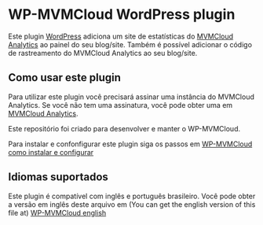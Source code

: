 # WP-MVMCloud WordPress plugin

Este plugin [WordPress](https://wordpress.org) adiciona um site de estatísticas do [MVMCloud Analytics](https://www.mvmcloud.net/analytics) ao painel do seu blog/site. Também é possível adicionar o código de rastreamento do MVMCloud Analytics ao seu blog/site.

## Como usar este plugin

Para utilizar este plugin você precisará assinar uma instância do MVMCloud Analytics. Se você não tem uma assinatura, você pode obter uma em [MVMCloud Analytics](https://www.mvmcloud.net/analytics).

Este repositório foi criado para desenvolver e manter o WP-MVMCloud.

Para instalar e confonfigurar este plugin siga os passos em [WP-MVMCloud como instalar e configurar](https://github.com/mvmcloud/wp-mvmcloud/blob/master/readme_pt-br.txt)

## Idiomas suportados

Este plugin é compatível com inglês e português brasileiro. Você pode obter a versão em inglês deste arquivo em (You can get the english version of this file at) [WP-MVMCloud english](https://github.com/mvmcloud/wp-mvmcloud/blob/master/README.md)

